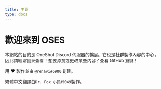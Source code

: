 ```yaml
---
title: 主頁
type: docs
---
```


# 歡迎來到 OSES

本網站的目的是 OneShot Discord 伺服器的擴展。它也是社群製作內容的中心，因此請經常回來查看！想要添加或更改某些內容？查看 GitHub 倉儲！

用 :heart: 製作並由 `@renavi#6900` 創建。

繁體中文翻譯由`Dr. Fox 小狐#0049`製作。
